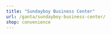 ```yaml
---
title: "Sundayboy Business Center"
url: /ganta/sundayboy-business-center/
shop: convenience
---
```

